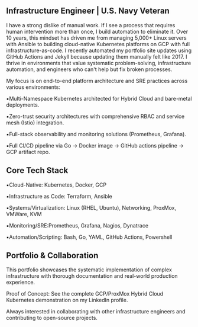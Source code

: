 ## Infrastructure Engineer | U.S. Navy Veteran

I have a strong dislike of manual work. If I see a process that requires human intervention more than once, I build automation to eliminate it. Over 10 years, this mindset has driven me from managing 5,000+ Linux servers with Ansible to building cloud-native Kubernetes platforms on GCP with full infrastructure-as-code. I recently automated my portfolio site updates using GitHub Actions and Jekyll because updating them manually felt like 2017. I thrive in environments that value systematic problem-solving, infrastructure automation, and engineers who can't help but fix broken processes.

My focus is on end-to-end platform architecture and SRE practices across various environments:

▪️Multi-Namespace Kubernetes architected for Hybrid Cloud and bare-metal deployments.

▪️Zero-trust security architectures with comprehensive RBAC and service mesh (Istio) integration.

▪️Full-stack observability and monitoring solutions (Prometheus, Grafana).

▪️Full CI/CD pipeline via Go -> Docker image -> GitHub actions pipeline -> GCP artifact repo.

## Core Tech Stack

▪️Cloud-Native: Kubernetes, Docker, GCP

▪️Infrastructure as Code: Terraform, Ansible

▪️Systems/Virtualization: Linux (RHEL, Ubuntu), Networking, ProxMox, VMWare, KVM

▪️Monitoring/SRE:Prometheus, Grafana, Nagios, Dynatrace

▪️Automation/Scripting: Bash, Go, YAML, GitHub Actions, Powershell

## Portfolio & Collaboration

This portfolio showcases the systematic implementation of complex infrastructure with thorough documentation and real-world production experience.

Proof of Concept: See the complete GCP/ProxMox Hybrid Cloud Kubernetes demonstration on my LinkedIn profile.

Always interested in collaborating with other infrastructure engineers and contributing to open-source projects.
